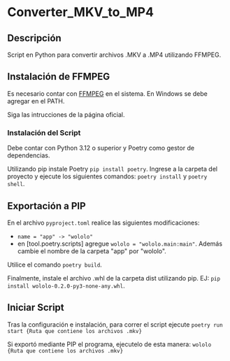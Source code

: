 # Converter_MKV_to_MP4

## Descripción
Script en Python para convertir archivos .MKV a .MP4 utilizando FFMPEG.

## Instalación de FFMPEG
Es necesario contar con [FFMPEG](https://ffmpeg.org/download.html) en el sistema. En Windows se debe agregar en el PATH.

Siga las intrucciones de la página oficial.

### Instalación del Script

Debe contar con Python 3.12 o superior y Poetry como gestor de dependencias.

Utilizando pip instale Poetry `pip install poetry`. Ingrese a la carpeta del proyecto y ejecute los siguientes comandos: `poetry install` y `poetry shell`.

## Exportación a PIP

En el archivo `pyproject.toml` realice las siguientes modificaciones:
* `name = "app" -> "wololo"`
*  en [tool.poetry.scripts] agregue `wololo = "wololo.main:main"`. Además cambie el nombre de la carpeta "app" por "wololo".

Utilice el comando `poetry build`.

Finalmente, instale el archivo .whl de la carpeta dist utilizando pip.
EJ: `pip install wololo-0.2.0-py3-none-any.whl`.

## Iniciar Script

Tras la configuración e instalación, para correr el script ejecute `poetry run start {Ruta que contiene los archivos .mkv}`

Si exportó mediante PIP el programa, ejecutelo de esta manera: `wololo {Ruta que contiene los archivos .mkv}`
